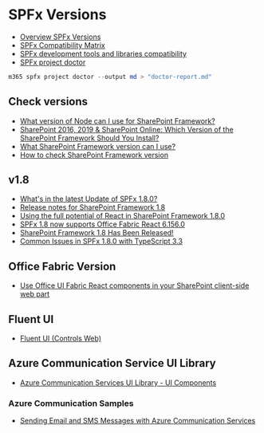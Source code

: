 # SPFx Versions

- [Overview SPFx Versions](https://cdn.knightlab.com/libs/timeline3/latest/embed/index.html?source=1946wZk4utpdY75buZGqQ-JdNdLWDemErFKcp2alh6rA&font=Default&lang=en&initial_zoom=2&height=650)
- [SPFx Compatibility Matrix](https://tahoeninjas.blog/2019/12/30/spfx-compatibility-matrix/)
- [SPFx development tools and libraries compatibility](https://docs.microsoft.com/en-us/sharepoint/dev/spfx/compatibility)
- [SPFx project doctor](https://pnp.github.io/cli-microsoft365/cmd/spfx/project/project-doctor/)

```Powershell
m365 spfx project doctor --output md > "doctor-report.md"
```

## Check versions

- [What version of Node can I use for SharePoint Framework?](https://blog.mastykarz.nl/node-version-sharepoint-framework/)
- [SharePoint 2016, 2019 & SharePoint Online: Which Version of the SharePoint Framework Should You Install?](https://www.andrewconnell.com/blog/spfx-which-version-of-spfx-generator-to-install/)
- [What SharePoint Framework version can I use?](https://blog.mastykarz.nl/sharepoint-framework-version/)
- [How to check SharePoint Framework version](https://blog.mastykarz.nl/how-to-check-sharepoint-framework-version/)

## v1.8

- [What's in the latest Update of SPFx 1.8.0?](http://www.andrewconnell.com/blog/sharepoint-framework-v1-8-0-what-s-in-the-latest-update-of-spfx)
- [Release notes for SharePoint Framework 1.8](https://github.com/SharePoint/sp-dev-docs/wiki/SharePoint-Framework-v1.8-release-notes)
- [Using the full potential of React in SharePoint Framework 1.8.0](https://www.eliostruyf.com/using-the-full-potential-of-react-in-sharepoint-framework-1-8-0/)
- [SPFx 1.8 now supports Office Fabric React 6.156.0](http://www.dotnetmafia.com/blogs/dotnettipoftheday/archive/2019/03/14/spfx-1-8-now-support-office-fabric-react-6-156-0.aspx)
- [SharePoint Framework 1.8 Has Been Released!](http://blog.aterentiev.com/2019/03/sharepoint-framework-18-has-been.html)
- [Common Issues in SPFx 1.8.0 with TypeScript 3.3](https://sympmarc.com/2019/03/15/common-issues-in-spfx-1-8-0-with-typescript-3-3/)

## Office Fabric Version

- [Use Office UI Fabric React components in your SharePoint client-side web part](https://docs.microsoft.com/en-us/sharepoint/dev/spfx/web-parts/get-started/use-fabric-react-components)

## Fluent UI

- [Fluent UI (Controls Web)](https://developer.microsoft.com/en-us/fluentui#/controls/web)

## Azure Communication Service UI Library

- [Azure Communication Services UI Library - UI Components](https://azure.github.io/communication-ui-library/?path=/story/overview--page)

### Azure Communication Samples

- [Sending Email and SMS Messages with Azure Communication Services](https://www.youtube.com/watch?v=L4nsdPRu6OQ)

